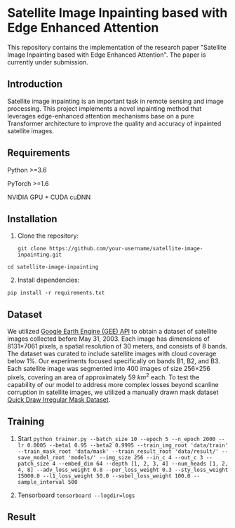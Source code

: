 # Satellite Image Inpainting based with Edge Enhanced Attention
This repository contains the implementation of the research paper "Satellite Image Inpainting based with Edge Enhanced Attention". The paper is currently under submission.

## Introduction
Satellite image inpainting is an important task in remote sensing and image processing. This project implements a novel inpainting method that leverages edge-enhanced attention mechanisms base on a pure Transformer architecture to improve the quality and accuracy of inpainted satellite images.

## Requirements
Python >=3.6

PyTorch >=1.6

NVIDIA GPU + CUDA cuDNN

## Installation
1. Clone the repository:
   
   ```git clone https://github.com/your-username/satellite-image-inpainting.git```

  ```cd satellite-image-inpainting```
  
2. Install dependencies:
   
  ```pip install -r requirements.txt```
  
## Dataset

We utilized [Google Earth Engine (GEE) API](https://doi.org/10.1016/j.rse.2017.06.031) to obtain a dataset of satellite images collected before May 31, 2003. Each image has dimensions of 8131×7061 pixels, a spatial resolution of 30 meters, and consists of 8 bands. The dataset was curated to include satellite images with cloud coverage below 1%. Our experiments focused specifically on bands B1, B2, and B3. Each satellite image was segmented into 400 images of size 256×256 pixels, covering an area of approximately 59 $km^2$ each. To test the capability of our model to address more complex losses beyond scanline corruption in satellite images, we utilized a manually drawn mask dataset [Quick Draw Irregular Mask Dataset](https://github.com/karfly/qd-imd).

## Training

1. Start
   ```python trainer.py --batch_size 10 --epoch 5 --n_epoch 2000 --lr 0.0005 --beta1 0.95 --beta2 0.9995 --train_img_root 'data/train' --train_mask_root 'data/mask' --train_result_root 'data/result/' --save_model_root 'models/' --img_size 256 --in_c 4 --out_c 3 --patch_size 4 --embed_dim 64 --depth [1, 2, 3, 4] --num_heads [1, 2, 4, 8] --adv_loss_weight 0.8 --per_loss_weight 0.3 --sty_loss_weight 15000.0 --l1_loss_weight 50.0 --sobel_loss_weight 100.0 --sample_interval 500```

2. Tensorboard
   ```tensorboard --logdir=logs```

## Result




